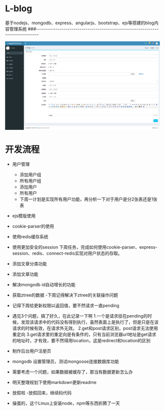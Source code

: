 # L-blog
基于nodejs、mongodb、express、angularjs、bootstrap、ejs等搭建的blog内容管理系统
###-------------------------------------------------------------------------------

![image](https://github.com/lovelife10000/L-blog/raw/master/public/upload/images/example1.png)

# 开发流程

- 用户管理
    - 添加用户组
    - 所有用户组
    - 添加用户
    - 所有用户
    - 下周一计划是实现所有用户功能，再分析一下对于用户是分2张表还是1张表

- ejs模版使用
- cookie-parser的使用
- 使用redis缓存系统
- 使用更加安全的session
下周任务，完成如何使用cookie-parser、express-session、redis、connect-redis实现对用户状态的存取。
- 添加文章分类功能
- 添加文章功能
- 解决mongodb id自动增长的功能
- 获取ztree的数据
-下周记得解决下ztree的关联操作问题
- 记得下周给更新权限以返回值，要不然请求一直pending

- 遇见3个问题，搞了好久，在此记录一下啊
 1.一个是请求挂在pending的时候，发现该请求中的代码没有得到执行，虽然表面上是执行了，但是只是在该请求的时候有效，在请求外无效。
 2.get和post请求区别，post请求无法使用重定向
 3.get请求里的重定向是有条件的，只有当前浏览器url地址是get请求的地址时，才有效，要不然得用location，这是redirect和location的区别
- 制作后台用户注册页
- mongodb 设置管理员，测试mongoose连接数据库功能
- 需要考虑一个问题，如果数据被缓存了，那当有数据更新怎么办
- 明天整理规划下使用markdown更新readme
- 放假啦
-放假回来，继续码代码
- 操蛋的，这个Linux上安装node，npm等东西折腾了一天